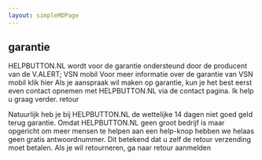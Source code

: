 ```yaml
---
layout: simpleMDPage
---
```

## garantie
HELPBUTTON.NL wordt voor de garantie ondersteund door de producent van de V.ALERT; VSN mobil
Voor meer informatie over de garantie van VSN mobil klik hier
Als je aanspraak wil maken op garantie, kun je het best eerst even contact opnemen met HELPBUTTON.NL via de contact pagina. Ik help u graag verder.
retour

Natuurlijk heb je bij HELPBUTTON.NL de wettelijke 14 dagen niet goed geld terug garantie.
Omdat HELPBUTTON.NL geen groot bedrijf is maar opgericht om meer mensen te helpen aan een help-knop hebben we helaas geen gratis antwoordnummer. Dit betekend dat u zelf de retour verzending moet betalen.
Als je wil retourneren, ga naar retour aanmelden
